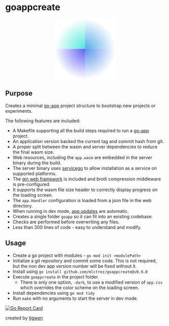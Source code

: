 # goappcreate

<p align="center">
  <img width="192" height="192" src="https://github.com/mlctrez/goappcreate/blob/master/goapp/web/logo-192.png?raw=true">
</p>

## Purpose

Creates a minimal [go-app](https://go-app.dev/) project structure to bootstrap new projects or experiments.

The following features are included:

* A Makefile supporting all the build steps required to run a [go-app](https://go-app.dev/) project.
* An application version backed the current tag and commit hash from git.
* A proper split between the wasm and server dependencies to reduce the final wasm size.
* Web resources, including the `app.wasm` are embedded in the server binary during the build.
* The server binary uses [servicego](github.com/mlctrez/servicego) to allow installation as a service on
  supported platforms.
* The [gin web framework](https://github.com/gin-gonic/gin) is included and brotli compression middleware
  is pre-configured.
* It supports the wasm file size header to correctly display progress on the loading screen.
* The `app.Handler` configuration is loaded from a json file in the web directory.
* When running in dev mode, [app updates](https://go-app.dev/lifecycle#listen-for-app-updates) are automatic.
* Creates a single folder `goapp` so it can fit into an existing codebase.
* Checks are performed before overwriting any files.
* Less than 300 lines of code - easy to understand and modify.

## Usage

* Create a go project with modules - `go mod init <modulePath>`
* Initialize a git repository and commit some code. This is not required, but the non dev app version number will be
  fixed without it.
* Install using `go install github.com/mlctrez/goappcreate@v0.9.0`
* Execute `goappcreate` in the project folder.
    * There is only one option, `-dark`, to use a modified version of `app.css` which overrides the color scheme on the
      loading screen.
* Install dependencies using `go mod tidy`
* Run `make` with no arguments to start the server in dev mode.

[![Go Report Card](https://goreportcard.com/badge/github.com/mlctrez/goappcreate)](https://goreportcard.com/report/github.com/mlctrez/goappcreate)

created by [tigwen](https://github.com/mlctrez/tigwen)
